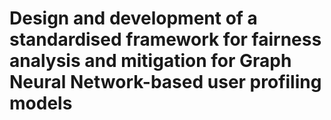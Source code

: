 # Design and development of a standardised framework for fairness analysis and mitigation for Graph Neural Network-based user profiling models
